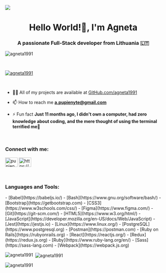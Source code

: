 ![](https://capsule-render.vercel.app/api?type=waving&color=gradient&height=100&section=header)
<h1 align="center">Hello World!👋, I'm Agneta</h1>
<h3 align="center">A passionate Full-Stack developer from Lithuania 🇱🇹 </h3>

<p align="left"> <img src="https://komarev.com/ghpvc/?username=agneta1991&label=Profile%20views&color=0e75b6&style=flat" alt="agneta1991" /> </p> <br>

<p align="left"> <a href="https://github.com/ryo-ma/github-profile-trophy"><img src="https://github-profile-trophy.vercel.app/?username=agneta1991" alt="agneta1991" /></a> </p> <br>

- 👨‍💻 All of my projects are available at [GitHub.com/agneta1991](GitHub.com/agneta1991)

- 📫 How to reach me **a.pupienyte@gmail.com**

- ⚡ Fun fact **Just 11 months ago, I didn't own a computer, had zero knowledge about coding, and the mere thought of using the terminal terrified me🚀**
<br>
<h3 align="left">Connect with me:</h3>
<p align="left">
<a href="https://twitter.com/pupienytea" target="blank"><img align="center" src="https://raw.githubusercontent.com/rahuldkjain/github-profile-readme-generator/master/src/images/icons/Social/twitter.svg" alt="pupienytea" height="30" width="40" /></a>
<a href="https://linkedin.com/in/https://www.linkedin.com/in/agneta-pupienyte-124a27256/" target="blank"><img align="center" src="https://raw.githubusercontent.com/rahuldkjain/github-profile-readme-generator/master/src/images/icons/Social/linked-in-alt.svg" alt="https://www.linkedin.com/in/agneta-pupienyte-124a27256/" height="30" width="40" /></a>
</p> <br>

<h3 align="left">Languages and Tools:</h3>
- [Babel](https://babeljs.io/)
- [Bash](https://www.gnu.org/software/bash/)
- [Bootstrap](https://getbootstrap.com)
- [CSS3](https://www.w3schools.com/css/)
- [Figma](https://www.figma.com/)
- [Git](https://git-scm.com/)
- [HTML5](https://www.w3.org/html/)
- [JavaScript](https://developer.mozilla.org/en-US/docs/Web/JavaScript)
- [Jest](https://jestjs.io)
- [Linux](https://www.linux.org/)
- [PostgreSQL](https://www.postgresql.org)
- [Postman](https://postman.com)
- [Ruby on Rails](https://rubyonrails.org)
- [React](https://reactjs.org/)
- [Redux](https://redux.js.org)
- [Ruby](https://www.ruby-lang.org/en/)
- [Sass](https://sass-lang.com)
- [Webpack](https://webpack.js.org) <br>

<p><img align="left" src="https://github-readme-stats.vercel.app/api/top-langs?username=agneta1991&show_icons=true&locale=en&layout=compact" alt="agneta1991" /></p>

<p>&nbsp;<img align="center" src="https://github-readme-stats.vercel.app/api?username=agneta1991&show_icons=true&locale=en" alt="agneta1991" /></p>

<p><img align="center" src="https://github-readme-streak-stats.herokuapp.com/?user=agneta1991&" alt="agneta1991" /></p>

